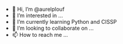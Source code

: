 - 👋 Hi, I’m @aurelplouf
- 👀 I’m interested in ...
- 🌱 I’m currently learning Python and CISSP
- 💞️ I’m looking to collaborate on ...
- 📫 How to reach me ...

<!---
aurelplouf/aurelplouf is a ✨ special ✨ repository because its `README.md` (this file) appears on your GitHub profile.
You can click the Preview link to take a look at your changes.
--->
